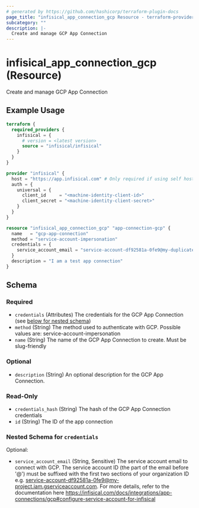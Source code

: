 ```yaml
---
# generated by https://github.com/hashicorp/terraform-plugin-docs
page_title: "infisical_app_connection_gcp Resource - terraform-provider-infisical"
subcategory: ""
description: |-
  Create and manage GCP App Connection
---
```


# infisical_app_connection_gcp (Resource)

Create and manage GCP App Connection

## Example Usage

```terraform
terraform {
  required_providers {
    infisical = {
      # version = <latest version>
      source = "infisical/infisical"
    }
  }
}

provider "infisical" {
  host = "https://app.infisical.com" # Only required if using self hosted instance of Infisical, default is https://app.infisical.com
  auth = {
    universal = {
      client_id     = "<machine-identity-client-id>"
      client_secret = "<machine-identity-client-secret>"
    }
  }
}

resource "infisical_app_connection_gcp" "app-connection-gcp" {
  name   = "gcp-app-connection"
  method = "service-account-impersonation"
  credentials = {
    service_account_email = "service-account-df92581a-0fe9@my-duplicate-project.iam.gserviceaccount.com"
  }
  description = "I am a test app connection"
}
```

<!-- schema generated by tfplugindocs -->
## Schema

### Required

- `credentials` (Attributes) The credentials for the GCP App Connection (see [below for nested schema](#nestedatt--credentials))
- `method` (String) The method used to authenticate with GCP. Possible values are: service-account-impersonation
- `name` (String) The name of the GCP App Connection to create. Must be slug-friendly

### Optional

- `description` (String) An optional description for the GCP App Connection.

### Read-Only

- `credentials_hash` (String) The hash of the GCP App Connection credentials
- `id` (String) The ID of the app connection

<a id="nestedatt--credentials"></a>
### Nested Schema for `credentials`

Optional:

- `service_account_email` (String, Sensitive) The service account email to connect with GCP. The service account ID (the part of the email before '@') must be suffixed with the first two sections of your organization ID e.g. service-account-df92581a-0fe9@my-project.iam.gserviceaccount.com. For more details, refer to the documentation here https://infisical.com/docs/integrations/app-connections/gcp#configure-service-account-for-infisical
